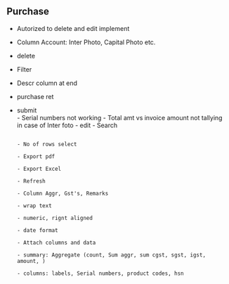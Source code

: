 
## Purchase
- Autorized to delete and edit implement
- Column Account: Inter Photo, Capital Photo etc.
- delete																									
- Filter
- Descr column at end
- purchase ret
- submit																				
																									- Serial numbers not working
																									- Total amt vs invoice amount not tallying in case of Inter foto
																									- edit
																									- Search

																									- No of rows select
																									- Export pdf
																									- Export Excel
																									- Refresh
																									- Column Aggr, Gst's, Remarks
																									- wrap text
																									- numeric, rignt aligned
																									- date format
																									- Attach columns and data
																									- summary: Aggregate (count, Sum aggr, sum cgst, sgst, igst, amount, )
																									- columns: labels, Serial numbers, product codes, hsn